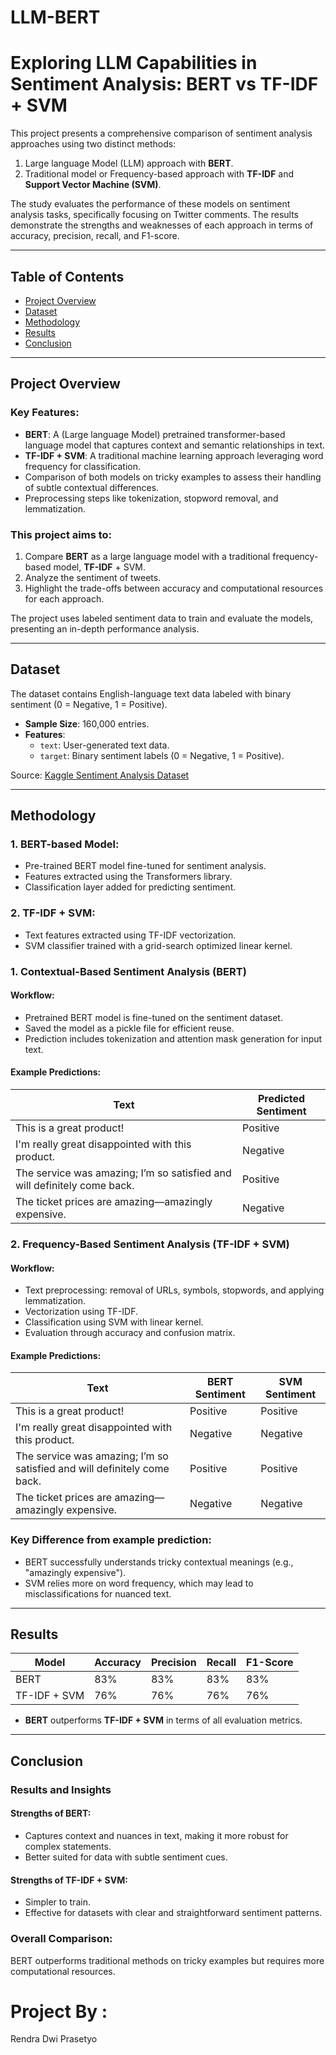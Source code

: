 # LLM-BERT
# Exploring LLM Capabilities in Sentiment Analysis: BERT vs TF-IDF + SVM

This project presents a comprehensive comparison of sentiment analysis approaches using two distinct methods:
1. Large language Model (LLM) approach with **BERT**.
2. Traditional model or Frequency-based approach with **TF-IDF** and **Support Vector Machine (SVM)**.

The study evaluates the performance of these models on sentiment analysis tasks, specifically focusing on Twitter comments. The results demonstrate the strengths and weaknesses of each approach in terms of accuracy, precision, recall, and F1-score.

---

## Table of Contents
- [Project Overview](#project-overview)
- [Dataset](#dataset)
- [Methodology](#methodology)
- [Results](#results)
- [Conclusion](#conclusion)

---

## Project Overview
### Key Features:
- **BERT**: A (Large language Model) pretrained transformer-based language model that captures context and semantic relationships in text.
- **TF-IDF + SVM**: A traditional machine learning approach leveraging word frequency for classification.
- Comparison of both models on tricky examples to assess their handling of subtle contextual differences.
- Preprocessing steps like tokenization, stopword removal, and lemmatization.
  
### This project aims to:
1. Compare **BERT** as a large language model with a traditional frequency-based model, **TF-IDF** + SVM.
2. Analyze the sentiment of tweets.
3. Highlight the trade-offs between accuracy and computational resources for each approach.

The project uses labeled sentiment data to train and evaluate the models, presenting an in-depth performance analysis.

---

## Dataset
The dataset contains English-language text data labeled with binary sentiment (0 = Negative, 1 = Positive).

- **Sample Size**: 160,000 entries.
- **Features**:
  - `text`: User-generated text data.
  - `target`: Binary sentiment labels (0 = Negative, 1 = Positive).

Source: [Kaggle Sentiment Analysis Dataset](https://www.kaggle.com/datasets/kazanova/sentiment140)

---

## Methodology
### 1. **BERT-based Model**:
   - Pre-trained BERT model fine-tuned for sentiment analysis.
   - Features extracted using the Transformers library.
   - Classification layer added for predicting sentiment.

### 2. **TF-IDF + SVM**:
   - Text features extracted using TF-IDF vectorization.
   - SVM classifier trained with a grid-search optimized linear kernel.


### 1. Contextual-Based Sentiment Analysis (BERT)

#### Workflow:
- Pretrained BERT model is fine-tuned on the sentiment dataset.
- Saved the model as a pickle file for efficient reuse.
- Prediction includes tokenization and attention mask generation for input text.

#### Example Predictions:
| Text | Predicted Sentiment |
|------|---------------------|
| This is a great product! | Positive |
| I'm really great disappointed with this product. | Negative |
| The service was amazing; I’m so satisfied and will definitely come back. | Positive |
| The ticket prices are amazing—amazingly expensive. | Negative |

### 2. Frequency-Based Sentiment Analysis (TF-IDF + SVM)

#### Workflow:
- Text preprocessing: removal of URLs, symbols, stopwords, and applying lemmatization.
- Vectorization using TF-IDF.
- Classification using SVM with linear kernel.
- Evaluation through accuracy and confusion matrix.


#### Example Predictions:
| Text | BERT Sentiment | SVM Sentiment |
|------|----------------|---------------|
| This is a great product! | Positive | Positive |
| I'm really great disappointed with this product. | Negative | Negative |
| The service was amazing; I’m so satisfied and will definitely come back. | Positive | Positive |
| The ticket prices are amazing—amazingly expensive. | Negative | Negative |

### Key Difference from example prediction:
- BERT successfully understands tricky contextual meanings (e.g., "amazingly expensive").
- SVM relies more on word frequency, which may lead to misclassifications for nuanced text.
---

## Results
| Model          | Accuracy | Precision | Recall | F1-Score |
|----------------|----------|-----------|--------|----------|
| BERT           | 83%      | 83%       | 83%    | 83%      |
| TF-IDF + SVM   | 76%      | 76%       | 76%    | 76%      |

- **BERT** outperforms **TF-IDF + SVM** in terms of all evaluation metrics.

---

## Conclusion 
### Results and Insights
#### Strengths of BERT:
- Captures context and nuances in text, making it more robust for complex statements.
- Better suited for data with subtle sentiment cues.
#### Strengths of TF-IDF + SVM:
- Simpler to train.
- Effective for datasets with clear and straightforward sentiment patterns.
### Overall Comparison:
BERT outperforms traditional methods on tricky examples but requires more computational resources.

# Project By :
Rendra Dwi Prasetyo

